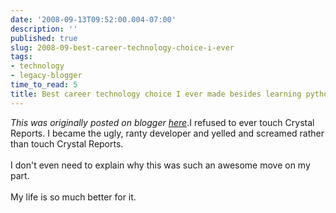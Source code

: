 ```yaml
---
date: '2008-09-13T09:52:00.004-07:00'
description: ''
published: true
slug: 2008-09-best-career-technology-choice-i-ever
tags:
- technology
- legacy-blogger
time_to_read: 5
title: Best career technology choice I ever made besides learning python...
---
```


*This was originally posted on blogger [here](https://pydanny.blogspot.com/2008/09/best-career-technology-choice-i-ever.html)*.I refused to ever touch Crystal Reports.  I became the ugly, ranty developer and yelled and screamed rather than touch Crystal Reports.<br /><br />I don't even need to explain why this was such an awesome move on my part.<br /><br />My life is so much better for it.